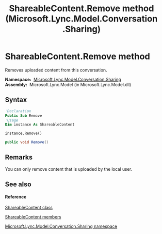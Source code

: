 ﻿---
title: ShareableContent.Remove method  (Microsoft.Lync.Model.Conversation.Sharing)
TOCTitle: 'Remove method '
ms:assetid: M:Microsoft.Lync.Model.Conversation.Sharing.ShareableContent.Remove_DI_3_UC_OCS14MrefLyncWPF
ms:mtpsurl: https://msdn.microsoft.com/en-us/library/microsoft.lync.model.conversation.sharing.shareablecontent.remove_di_3_uc_ocs14mreflyncwpf(v=office.15)
ms:contentKeyID: 48600941
ms.date: 07/28/2014
mtps_version: v=office.15
f1_keywords:
- Microsoft.Lync.Model.Conversation.Sharing.ShareableContent.Remove
dev_langs:
- CSharp
- JScript
- VB
- other
---

# ShareableContent.Remove method

Removes uploaded content from this conversation.

**Namespace:**  [Microsoft.Lync.Model.Conversation.Sharing](microsoft-lync-model-conversation-sharing-namespace_2.md)  
**Assembly:**  Microsoft.Lync.Model (in Microsoft.Lync.Model.dll)

## Syntax

``` vb
'Declaration
Public Sub Remove
'Usage
Dim instance As ShareableContent

instance.Remove()
```

``` csharp
public void Remove()
```

## Remarks

You can only remove content that is uploaded by the local user.

## See also

#### Reference

[ShareableContent class](shareablecontent-class-microsoft-lync-model-conversation-sharing_2.md)

[ShareableContent members](shareablecontent-members-microsoft-lync-model-conversation-sharing_2.md)

[Microsoft.Lync.Model.Conversation.Sharing namespace](microsoft-lync-model-conversation-sharing-namespace_2.md)


